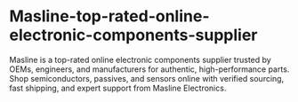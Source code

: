 # Masline-top-rated-online-electronic-components-supplier
Masline is a top-rated online electronic components supplier trusted by OEMs, engineers, and manufacturers for authentic, high-performance parts. Shop semiconductors, passives, and sensors online with verified sourcing, fast shipping, and expert support from Masline Electronics.
